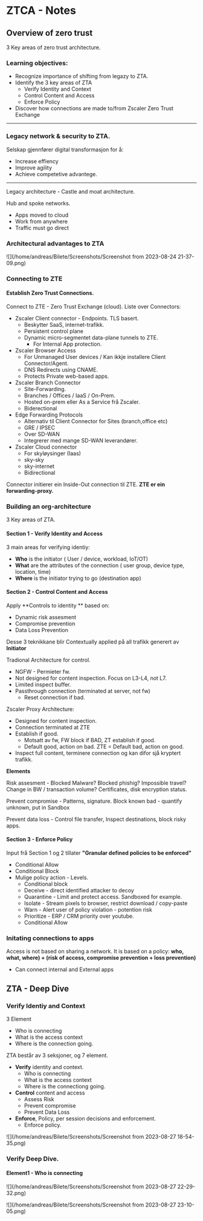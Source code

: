 # ZTCA - Notes



## Overview of zero trust

3 Key areas of zero trust architecture. 

### Learning objectives: 

* Recognize importance of shifting from legazy to ZTA. 
* Identify the 3 key areas of ZTA
  * Verify Identity and Context
  * Control Content and Access
  * Enforce Policy
* Discover how connections are made to/from Zscaler Zero Trust Exchange

-----------------------------------------------------

### Legacy network & security to ZTA. 

Selskap gjennfører digital transformasjon for å: 

* Increase effiency 
* Improve agility 
* Achieve competetive advantege. 

-------------------

Legacy architecture - Castle and moat architecture. 

Hub and spoke networks. 

* Apps moved to cloud 
* Work from anywhere 
* Traffic must go direct



### Architectural advantages to ZTA

![](/home/andreas/Bilete/Screenshots/Screenshot from 2023-08-24 21-37-09.png)

### Connecting to ZTE

#### Establish Zero Trust Connections. 

Connect to ZTE - Zero Trust Exchange (cloud). 
Liste over Connectors: 

* Zscaler Client connector - Endpoints.  TLS basert. 
  * Beskytter SaaS, internet-trafikk. 
  * Persistent control plane
  * Dynamic micro-segmentet data-plane tunnels to ZTE. 
    * For Internal App protection. 
* Zscaler Browser Access
  * For Unmanaged User devices /  Kan ikkje installere Client Connector/Agent. 
  * DNS Redirects using CNAME. 
  * Protects Private web-based apps. 
* Zscaler Branch Connector 
  * Site-Forwarding. 
  * Branches / Offices / IaaS / On-Prem. 
  * Hosted on-prem eller As a Service frå Zscaler. 
  * Biderectional 
* Edge Forwarding Protocols 
  * Alternativ til Client Connector for Sites (branch,office etc)
  * GRE / IPSEC
  * Over SD-WAN
  * Integrerer med mange SD-WAN leverandører. 
* Zscaler Cloud connector 
  * For skyløysinger (Iaas)
  * sky-sky
  * sky-internet
  * Bidirectional

Connector initierer ein Inside-Out connection til ZTE.  **ZTE er ein forwarding-proxy.** 

### Building an org-architecture
3 Key areas of ZTA. 

#### Section 1 - Verify Identity and Access 

3 main areas for verifying identiy: 

* **Who** is the initiator   ( User / device, workload, IoT/OT)
* **What** are the attributes of the connection ( user group, device type, location, time)
* **Where** is the initiator trying to go (destination app)

#### Section 2 - Control Content and Access

Apply **Controls to identity ** based on: 

* Dynamic risk assesment 
* Compromise prevention 
* Data Loss Prevention 

Desse 3 teknikkane blir Contextually applied på all trafikk generert av **Initiator**

Tradional Architecture for control. 

* NGFW - Permieter fw. 
* Not designed for content inspection.  Focus on L3-L4, not L7. 
* Limited inspect buffer. 
* Passthrough connection (terminated at server, not fw)
  * Reset connection if bad. 

Zscaler Proxy Architecture: 

* Designed for content inspection. 
* Connection terminated at ZTE
* Establish if good. 
  * Motsatt av fw,  FW block if BAD,  ZT establish if good. 
  * Default good, action on bad. ZTE = Default bad, action on good. 
* Inspect full content, terminere connection og kan difor sjå kryptert trafikk. 

**Elements**

Risk assesment -  Blocked Malware? Blocked phishig? Impossible travel? Change in BW / transaction volume? Certificates, disk encryption status. 

Prevent compromise - Patterns, signature.  Block known bad - quantify unknown, put in Sandbox

Prevent data loss - Control file transfer, Inspect destinations, block risky apps. 

#### Section 3 - Enforce Policy 

Input frå Section 1 og 2 tillater **"Granular defined policies to be enforced"**

* Conditional Allow 
* Conditional Block 
* Mulige policy action - Levels. 
  * Conditional block 
  * Deceive - direct identified attacker to decoy
  * Quarantine - Limit and protect access.  Sandboxed for example. 
  * Isolate - Stream pixels to browser, restrict download / copy-paste
  * Warn - Alert user of policy violation - potention risk 
  * Prioritize - ERP / CRM priority over youtube. 
  * Conditional Allow 



### Initating connections to apps 

Access is not based on sharing a network.  It is based on a policy: 
**who, what, where) + (risk of access, compromise prevention + loss prevention)** 

* Can connect internal and External apps



## ZTA - Deep Dive

### Verify Identiy and Context 

3 Element

* Who is connecting
* What is the access context 
* Where is the connection going. 

ZTA består av 3 seksjoner, og 7 element. 

* **Verify** identity and context. 
  * Who is connecting 
  * What is the access context 
  * Where is the connectiong going. 
* **Control** content and access 
  * Assess Risk 
  * Prevent compromise
  * Prevent Data Loss
* **Enforce**,  Policy, per session decisions and enforcement. 
  * Enforce policy. 

![](/home/andreas/Bilete/Screenshots/Screenshot from 2023-08-27 18-54-35.png)



### Verify Deep Dive. 

#### Element1 - Who is connecting











![](/home/andreas/Bilete/Screenshots/Screenshot from 2023-08-27 22-29-32.png)





![](/home/andreas/Bilete/Screenshots/Screenshot from 2023-08-27 23-10-05.png)
